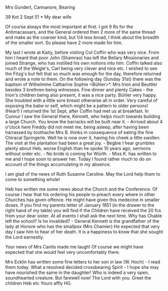 Mrs Gundert, Cannanore, Bearing

39 Kot 2 Sept 51
 <Tuesday>*
My dear wife

Of course always the most important at first. I got 9 Rs for the Antimacassars, and the General ordered then 2 more of the same thread and make as the coarser kind, but 1/4 less broad, I think about the breadth of the smaller sort. So please have 2 more made for him.

My last I wrote at Kaity, before visiting Col Coffin who was very nice. From him I heard that poor John (Shamrao) has left the Bellary Missionaries and joined Strange, who has instilled his own notions into him. Coffin talked also much of the Weigle's, Carl being very clever and nice etc. I wished to see the Fitzg's but felt that so much was enough for the day, therefore returned and wrote a note to them. On the following day (Sunday 31st) there was the baptism of Wilhelmine Catharine Sophie <Bühler>*. Mrs Irion and Beuttler besides 3 brethren being witnesses. Fine dinner and plenty Cakes - the Irion's children being also present, it was a nice party. Bühler very happy. She troubled with a little sore breast otherwise all in order. Very careful of exposing the babe or self, which might be a pattern to older persons! (Hear!) I returned the 1st Sept, after Coffin had met us at breakfast. In Cunnur I saw the General there, Kennett, who helps much towards building a large Church. You know the barracks will be built near it. - Arrived about 4 o'clock here Freddy did not meet me, being asleep, after having been harrassed by toothache Mrs B. thinks in consequence of eating the fine Chiracal Springerle. Well he is now over it, having his cheek a little swollen. The visit at the plantation had been a great joy. - Begbie I hear grumbles plenty about Heb, worse English than he spoke 10 years ago, sermons without order etc. - No bride is coming for Würth. - Miss K. has written to me and I hope soon to answer her. Today I found rather much to do on account of the things accumulating in my absence.

I am glad of the news of Ruth Susanne Caroline. May the Lord help them to come to something whole!

Heb has written me some news about the Church and the Conference. Of course I hear that his ordering his people to preach every where in other Churches has given offence. He might have given this medecine in smaller doses. 
If you find my parents letter of January 1851 (in the drawer to the right hand of my table) you will find if the Children have received the 20 fcs from your dear sister. At all events I shall ask the next time. Why has Chable left the school? Is he invalided? - General Kennett is the grandfather of the lady at Honore who has the smallpox (Mrs Chamier) He expected that very day I saw him to hear of her death. It is a happiness to know that she sought the Lord earnestly.

Your news of Mrs Cantis made me laugh! Of course we might have expected that she would feel very uncomfortably there.

Mrs Ecklin has written some fine letters to her son in law (W. Hoch) - I read them today. What a resolved decided crossbearing Spirit - I hope she may have nourished the same in the daughter! Who is indeed a very open, soundhearted creature. But farewell now! The Lord with you. Greet the children Heb etc
 Yours affly
 HG.

